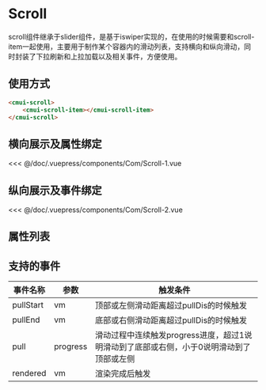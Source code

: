 # Scroll
scroll组件继承于slider组件，是基于iswiper实现的，在使用的时候需要和scroll-item一起使用，主要用于制作某个容器内的滑动列表，支持横向和纵向滑动，同时封装了下拉刷新和上拉加载以及相关事件，方便使用。
## 使用方式
```html
<cmui-scroll>
    <cmui-scroll-item></cmui-scroll-item>
</cmui-scroll>
```
## 横向展示及属性绑定
<Exp>
<div slot="exp">
    <Com-Scroll-1/>
</div>
<div slot="code">

<<< @/doc/.vuepress/components/Com/Scroll-1.vue
</div>
</Exp>

## 纵向展示及事件绑定
<Exp>
<div slot="exp">
    <Com-Scroll-2/>
</div>
<div slot="code">

<<< @/doc/.vuepress/components/Com/Scroll-2.vue
</div>
</Exp>

## 属性列表

<Propsintro path="scroll/main.vue"></Propsintro>

## 支持的事件
|事件名称|参数|触发条件
|---|---|---|
|pullStart|vm|顶部或左侧滑动距离超过pullDis的时候触发
|pullEnd|vm|底部或右侧滑动距离超过pullDis的时候触发
|pull|progress|滑动过程中连续触发progress进度，超过1说明滑动到了底部或右侧，小于0说明滑动到了顶部或左侧
|rendered|vm|渲染完成后触发

